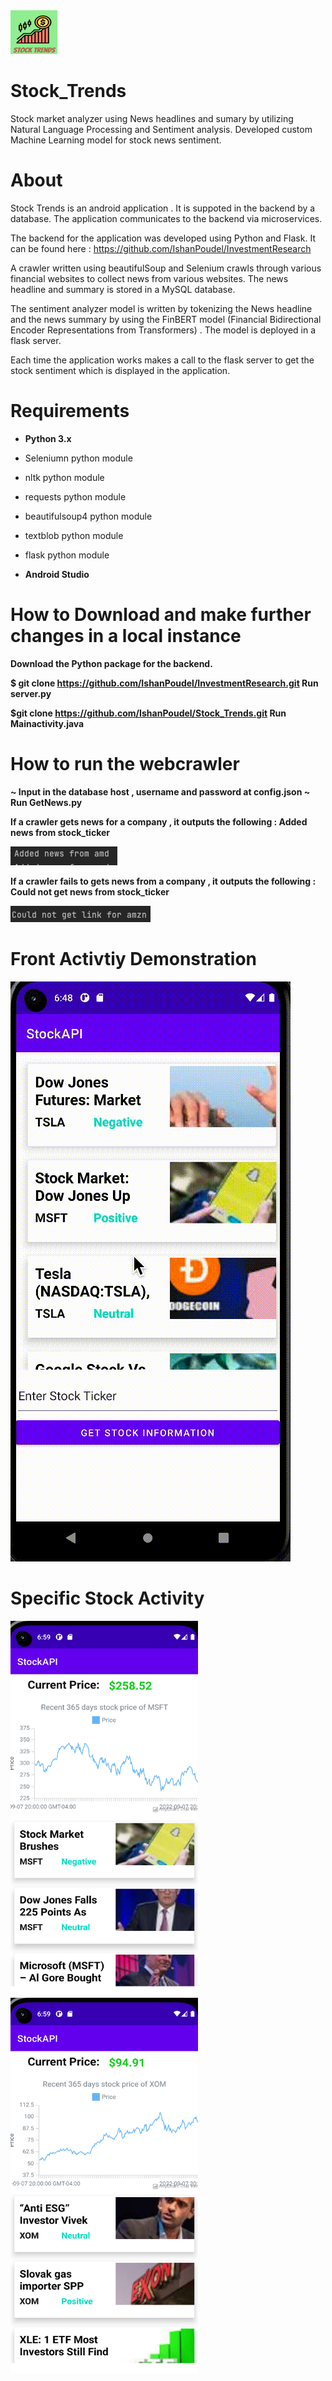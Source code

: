 <img src = "https://github.com/IshanPoudel/InvestmentResearch/blob/main/Assets/StockTrend.png" width = "75" height = "70" alt = "Logo">

# Stock_Trends

Stock market analyzer using News headlines and sumary by utilizing Natural Language Processing and Sentiment analysis. Developed custom Machine Learning model for stock news sentiment. 

<h1><b>About</b></h1> 

Stock Trends is an android application . It is suppoted in the backend by a database. 
The application communicates to the backend via microservices.




The backend for the application was developed using Python and Flask.  It can be found here : https://github.com/IshanPoudel/InvestmentResearch


A crawler written using beautifulSoup and Selenium crawls through various financial websites to collect news from various websites. 
The news headline and summary is stored in a MySQL database. 



The sentiment analyzer model is written by tokenizing the News headline and the news summary by using the FinBERT model (Financial Bidirectional Encoder Representations from Transformers) . 
The model is deployed in a flask server. 


Each time the application works makes a call to the flask server to get the stock sentiment which is displayed in the application.


<h1><b>Requirements</b></h1> 

- <b>Python 3.x </b>

- Seleniumn python module
- nltk python module
- requests python module
- beautifulsoup4 python module
- textblob python module
- flask python module

- <b>Android Studio</b>

<h1><b> How to Download and make further changes in a local instance </b></h1>

<b> Download the Python package for the backend. 

$ git clone https://github.com/IshanPoudel/InvestmentResearch.git
Run server.py

$git clone https://github.com/IshanPoudel/Stock_Trends.git
Run Mainactivity.java


<h1><b> How to run the webcrawler </b></h1>
~ Input in the database host , username and password at config.json
~ Run GetNews.py

If a crawler gets news for a company , it outputs the following : Added news from stock_ticker

<img src="https://github.com/IshanPoudel/InvestmentResearch/blob/main/Assets/TryCatch_AddedValue.png" alt="Added News" />

If a crawler fails to gets news from a company , it outputs the following : Could not get news from stock_ticker

<img src="https://github.com/IshanPoudel/InvestmentResearch/blob/main/Assets/TryCatch_NoValue.png" alt="No News" />


<h1> Front Activtiy Demonstration </h1>



![Alt Text](https://github.com/IshanPoudel/InvestmentResearch/blob/main/Assets/demo.gif)



<h1> Specific Stock Activity </h1>

<img src = "https://github.com/IshanPoudel/InvestmentResearch/blob/main/Assets/MSFT_Prices.png" width = "300" height = "600" >

<img src = "https://github.com/IshanPoudel/InvestmentResearch/blob/main/Assets/XOM_House_Prices.png" width = "300" height = "600">



